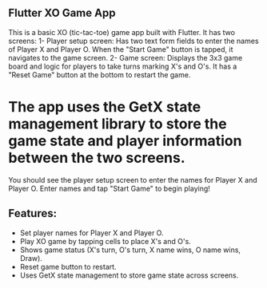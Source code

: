 ## Flutter XO Game App

This is a basic XO (tic-tac-toe) game app built with Flutter. It has two screens:
1- Player setup screen: Has two text form fields to enter the names of Player X and Player O. When the "Start Game" button is tapped, it navigates to the game screen.
2- Game screen: Displays the 3x3 game board and logic for players to take turns marking X's and O's. It has a "Reset Game" button at the bottom to restart the game.

# The app uses the GetX state management library to store the game state and player information between the two screens.

You should see the player setup screen to enter the names for Player X and Player O. Enter names and tap "Start Game" to begin playing!

## Features:
- Set player names for Player X and Player O.
- Play XO game by tapping cells to place X's and O's.
- Shows game status (X's turn, O's turn, X name wins, O name wins, Draw).
- Reset game button to restart.
- Uses GetX state management to store game state across screens.
